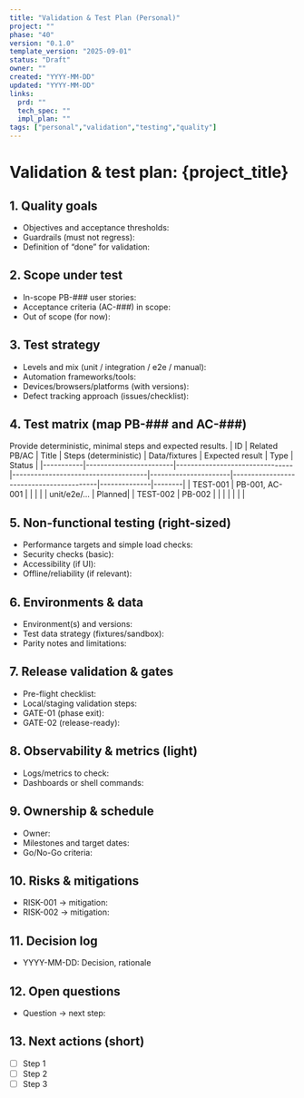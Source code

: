 ```yaml
---
title: "Validation & Test Plan (Personal)"
project: ""
phase: "40"
version: "0.1.0"
template_version: "2025-09-01"
status: "Draft"
owner: ""
created: "YYYY-MM-DD"
updated: "YYYY-MM-DD"
links:
  prd: ""
  tech_spec: ""
  impl_plan: ""
tags: ["personal","validation","testing","quality"]
---
```


# Validation & test plan: {project_title}

## 1. Quality goals
- Objectives and acceptance thresholds:
- Guardrails (must not regress):
- Definition of “done” for validation:

## 2. Scope under test
- In-scope PB-### user stories:
- Acceptance criteria (AC-###) in scope:
- Out of scope (for now):

## 3. Test strategy
- Levels and mix (unit / integration / e2e / manual):
- Automation frameworks/tools:
- Devices/browsers/platforms (with versions):
- Defect tracking approach (issues/checklist):

## 4. Test matrix (map PB-### and AC-###)
Provide deterministic, minimal steps and expected results.
| ID        | Related PB/AC         | Title                          | Steps (deterministic)               | Data/fixtures        | Expected result                         | Type         | Status |
|-----------|------------------------|--------------------------------|-------------------------------------|----------------------|-----------------------------------------|--------------|--------|
| TEST-001  | PB-001, AC-001         |                                |                                     |                      |                                         | unit/e2e/... | Planned|
| TEST-002  | PB-002                 |                                |                                     |                      |                                         |              |        |

## 5. Non-functional testing (right-sized)
- Performance targets and simple load checks:
- Security checks (basic):
- Accessibility (if UI):
- Offline/reliability (if relevant):

## 6. Environments & data
- Environment(s) and versions:
- Test data strategy (fixtures/sandbox):
- Parity notes and limitations:

## 7. Release validation & gates
- Pre-flight checklist:
- Local/staging validation steps:
- GATE-01 (phase exit):
- GATE-02 (release-ready):

## 8. Observability & metrics (light)
- Logs/metrics to check:
- Dashboards or shell commands:

## 9. Ownership & schedule
- Owner:
- Milestones and target dates:
- Go/No-Go criteria:

## 10. Risks & mitigations
- RISK-001 → mitigation:
- RISK-002 → mitigation:

## 11. Decision log
- YYYY-MM-DD: Decision, rationale

## 12. Open questions
- Question → next step:

## 13. Next actions (short)
- [ ] Step 1
- [ ] Step 2
- [ ] Step 3